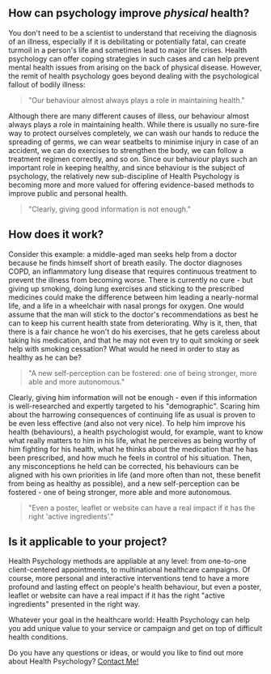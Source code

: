 ## How can psychology improve *physical* health?

You don't need to be a scientist to understand that receiving the diagnosis of an illness, especially if it is debilitating or potentially fatal, can create turmoil in a person's life and sometimes lead to major life crises. Health psychology can offer coping strategies in such cases and can help prevent mental health issues from arising on the back of physical disease. However, the remit of health psychology goes beyond dealing with the psychological fallout of bodily illness:

> "Our behaviour almost always plays a role in maintaining health."

Although there are many different causes of illess, our behaviour almost always plays a role in maintaining health. While there is usually no sure-fire way to protect ourselves completely, we can wash our hands to reduce the spreading of germs, we can wear seatbelts to minimise injury in case of an accident, we can do exercises to strengthen the body, we can follow a treatment regimen correctly, and so on. Since our behaviour plays such an important role in keeping healthy, and since behaviour is the subject of psychology, the relatively new sub-discipline of Health Psychology is becoming more and more valued for offering evidence-based methods to improve public and personal health.

> "Clearly, giving good information is not enough."

## How does it work?

Consider this example: a middle-aged man seeks help from a doctor because he finds himself short of breath easily. The doctor diagnoses COPD, an inflammatory lung disease that requires continuous treatment to prevent the illness from becoming worse. There is currently no cure - but giving up smoking, doing lung exercises and sticking to the prescribed medicines could make the difference between him leading a nearly-normal life, and a life in a wheelchair with nasal prongs for oxygen. One would assume that the man will stick to the doctor's recommendations as best he can to keep his current health state from deteriorating. Why is it, then, that there is a fair chance he won't do his exercises, that he gets careless about taking his medication, and that he may not even try to quit smoking or seek help with smoking cessation? What would he need in order to stay as healthy as he can be?

> "A new self-perception can be fostered: one of being stronger, more able and more autonomous."

Clearly, giving him information will not be enough - even if this information is well-researched and expertly targeted to his "demographic". Scaring him about the harrowing consequences of continuing life as usual is proven to be even less effective (and also not very nice). To help him improve his health (behaviours), a health psychologist would, for example, want to know what really matters to him in his life, what he perceives as being worthy of him fighting for his health, what he thinks about the medication that he has been prescribed, and how much he feels in control of his situation. Then, any misconceptions he held can be corrected, his behaviours can be aligned with his own priorities in life (and more often than not, these benefit from being as healthy as possible), and a new self-perception can be fostered - one of being stronger, more able and more autonomous.

> "Even a poster, leaflet or website can have a real impact if it has the right 'active ingredients'."

## Is it applicable to your project?

Health Psychology methods are appliable at any level: from one-to-one client-centered appointments, to multinational healthcare campaigns. Of course, more personal and interactive interventions tend to have a more profound and lasting effect on people's health behaviour, but even a poster, leaflet or website can have a real impact if it has the right "active ingredients" presented in the right way.

Whatever your goal in the healthcare world: Health Psychology can help you add unique value to your service or campaign and get on top of difficult health conditions.

Do you have any questions or ideas, or would you like to find out more about Health Psychology? [Contact Me!](/contact)